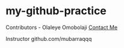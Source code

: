 # my-github-practice
Contributors - Olaleye Omobolaji
[Contact Me](mailto:bolaleye21@egmail.com)

Instructor github.com/mubarraqqq
